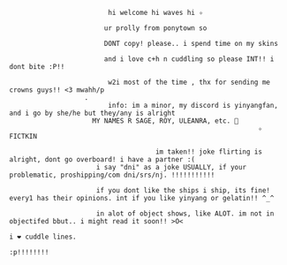                              hi welcome hi waves hi ✧

                            ur prolly from ponytown so

                            DONT copy! please.. i spend time on my skins

                            and i love c+h n cuddling so please INT!! i dont bite :P!!

                             w2i most of the time , thx for sending me crowns guys!! <3 mwahh/p
                       . 
                             info: im a minor, my discord is yinyangfan, and i go by she/he but they/any is alright
                         MY NAMES R SAGE, ROY, ULEANRA, etc. 🥳
                                                                   ✧ FICTKIN
                                                                   
                                         im taken!! joke flirting is alright, dont go overboard! i have a partner :(
                          i say "dni" as a joke USUALLY, if your problematic, proshipping/com dni/srs/nj. !!!!!!!!!!!
                          
                          if you dont like the ships i ship, its fine! every1 has their opinions. int if you like yinyang or gelatin!! ^_^

                          in alot of object shows, like ALOT. im not in objectifed bbut.. i might read it soon!! >O<
                                                                                                                    i ❤ cuddle lines.
                                                                                                                         :p!!!!!!!!
                          
